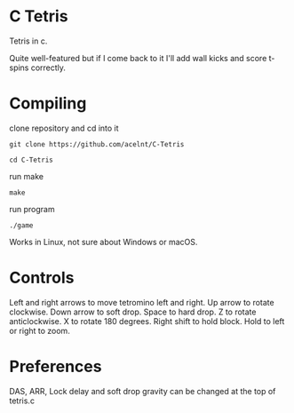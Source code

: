 C Tetris
========
Tetris in c.

Quite well-featured but if I come back to it I'll add wall kicks and score t-spins correctly.

# Compiling

clone repository and cd into it

`git clone https://github.com/acelnt/C-Tetris`

`cd C-Tetris`

run make

`make`

run program

`./game`

Works in Linux, not sure about Windows or macOS.

# Controls

Left and right arrows to move tetromino left and right.
Up arrow to rotate clockwise.
Down arrow to soft drop.
Space to hard drop.
Z to rotate anticlockwise.
X to rotate 180 degrees.
Right shift to hold block.
Hold to left or right to zoom.

# Preferences

DAS, ARR, Lock delay and soft drop gravity can be changed at the top of tetris.c

